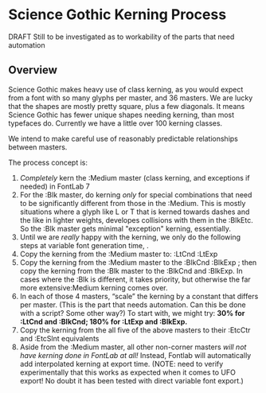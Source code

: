 # Science Gothic Kerning Process
DRAFT
Still to be investigated as to workability of the parts that need automation

## Overview

Science Gothic makes heavy use of class kerning, as you would expect from a font with so many glyphs per master, and 36 masters. We are lucky that the shapes are mostly pretty square, plus a few diagonals. It means Science Gothic has fewer unique shapes needing kerning, than most typefaces do. Currently we have a little over 100 kerning classes.

We intend to make careful use of reasonably predictable relationships between masters.

The process concept is:

1. _Completely_ kern the :Medium master (class kerning, and exceptions if needed) in FontLab 7
1. For the :Blk master, do kerning _only_ for special combinations that need to be significantly different from those in the :Medium. This is mostly situations where a glyph like L or T that is kerned towards dashes and the like in lighter weights, developes collisions with them in the :BlkEtc. So the :Blk master gets minimal "exception" kerning, essentially.
1. Until we are _really_ happy with the kerning, we only do the following steps at variable font generation time, .
1. Copy the kerning from the :Medium master to: :LtCnd :LtExp
1. Copy the kerning from the :Medium master to the :BlkCnd :BlkExp ; then copy the kerning from the :Blk master to the :BlkCnd and :BlkExp. In cases where the :Blk is different, it takes priority, but otherwise the far more extensive:Medium kerning comes over.
1. In each of those 4 masters, “scale” the kerning by a constant that differs per master. (This is the part that needs automation. Can this be done with a script? Some other way?) To start with, we might try: **30% for :LtCnd and :BlkCnd; 180% for :LtExp and :BlkExp.**
1. Copy the kerning from the all five of the above masters to their :EtcCtr and :EtcSlnt equivalents
1. Aside from the :Medium master, all other non-corner masters _will not have kerning done in FontLab at all!_ Instead, Fontlab will automatically add interpolated kerning at export time. (NOTE: need to verify experimentally that this works as expected when it comes to UFO export! No doubt it has been tested with direct variable font export.)
